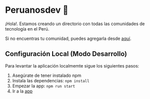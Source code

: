 # Peruanosdev 🚀

¡Hola!. Estamos creando un directorio con todas las comunidades de tecnología en el Perú.

Si no encuentras tu comunidad, puedes agregarla desde [aquí](https://github.com/peruanosdev/peruanos.github.io/edit/master/_data/communities.ts).

## Configuración Local (Modo Desarrollo)

Para levantar la aplicación localmemte sigue los siguientes pasos:

1. Asegúrate de tener instalado npm
2. Instala las dependencias: `npm install`
3. Empezar la app: `npm run start`
4. Ir a la [app](http://localhost:4200/)